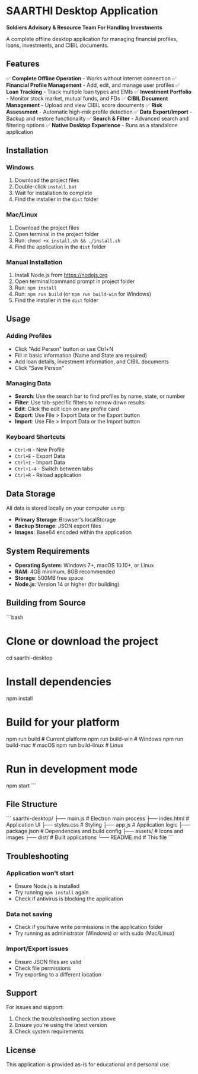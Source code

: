 # SAARTHI Desktop Application

**Soldiers Advisory & Resource Team For Handling Investments**

A complete offline desktop application for managing financial profiles, loans, investments, and CIBIL documents.

## Features

✅ **Complete Offline Operation** - Works without internet connection
✅ **Financial Profile Management** - Add, edit, and manage user profiles
✅ **Loan Tracking** - Track multiple loan types and EMIs
✅ **Investment Portfolio** - Monitor stock market, mutual funds, and FDs
✅ **CIBIL Document Management** - Upload and view CIBIL score documents
✅ **Risk Assessment** - Automatic high-risk profile detection
✅ **Data Export/Import** - Backup and restore functionality
✅ **Search & Filter** - Advanced search and filtering options
✅ **Native Desktop Experience** - Runs as a standalone application

## Installation

### Windows
1. Download the project files
2. Double-click `install.bat`
3. Wait for installation to complete
4. Find the installer in the `dist` folder

### Mac/Linux
1. Download the project files
2. Open terminal in the project folder
3. Run: `chmod +x install.sh && ./install.sh`
4. Find the application in the `dist` folder

### Manual Installation
1. Install Node.js from https://nodejs.org
2. Open terminal/command prompt in project folder
3. Run: `npm install`
4. Run: `npm run build` (or `npm run build-win` for Windows)
5. Find the installer in the `dist` folder

## Usage

### Adding Profiles
- Click "Add Person" button or use Ctrl+N
- Fill in basic information (Name and State are required)
- Add loan details, investment information, and CIBIL documents
- Click "Save Person"

### Managing Data
- **Search**: Use the search bar to find profiles by name, state, or number
- **Filter**: Use tab-specific filters to narrow down results
- **Edit**: Click the edit icon on any profile card
- **Export**: Use File > Export Data or the Export button
- **Import**: Use File > Import Data or the Import button

### Keyboard Shortcuts
- `Ctrl+N` - New Profile
- `Ctrl+E` - Export Data
- `Ctrl+I` - Import Data
- `Ctrl+1-4` - Switch between tabs
- `Ctrl+R` - Reload application

## Data Storage

All data is stored locally on your computer using:
- **Primary Storage**: Browser's localStorage
- **Backup Storage**: JSON export files
- **Images**: Base64 encoded within the application

## System Requirements

- **Operating System**: Windows 7+, macOS 10.10+, or Linux
- **RAM**: 4GB minimum, 8GB recommended
- **Storage**: 500MB free space
- **Node.js**: Version 14 or higher (for building)

## Building from Source

\`\`\`bash
# Clone or download the project
cd saarthi-desktop

# Install dependencies
npm install

# Build for your platform
npm run build          # Current platform
npm run build-win      # Windows
npm run build-mac      # macOS
npm run build-linux    # Linux

# Run in development mode
npm start
\`\`\`

## File Structure

\`\`\`
saarthi-desktop/
├── main.js              # Electron main process
├── index.html           # Application UI
├── styles.css           # Styling
├── app.js              # Application logic
├── package.json        # Dependencies and build config
├── assets/             # Icons and images
├── dist/               # Built applications
└── README.md           # This file
\`\`\`

## Troubleshooting

### Application won't start
- Ensure Node.js is installed
- Try running `npm install` again
- Check if antivirus is blocking the application

### Data not saving
- Check if you have write permissions in the application folder
- Try running as administrator (Windows) or with sudo (Mac/Linux)

### Import/Export issues
- Ensure JSON files are valid
- Check file permissions
- Try exporting to a different location

## Support

For issues and support:
1. Check the troubleshooting section above
2. Ensure you're using the latest version
3. Check system requirements

## License

This application is provided as-is for educational and personal use.
